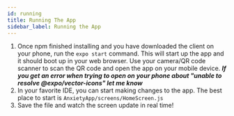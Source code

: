 ```yaml
---
id: running
title: Running The App
sidebar_label: Running the App
---
```

1. Once npm finished installing and you have downloaded the client on your phone, run the `expo start` command. This will start up the app and it should boot up in your web browser. Use your camera/QR code scanner to scan the QR code and open the app on your mobile device. 
***If you get an error when trying to open on your phone about "unable to resolve @expo/vector-icons" let me know***
2. In your favorite IDE, you can start making changes to the app. The best place to start is `AnxietyApp/screens/HomeScreen.js`
3. Save the file and watch the screen update in real time! 